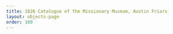 ```yaml
---
title: 1826 Catalogue of the Missionary Museum, Austin Friars
layout: objects-page
order: 100
---
```

